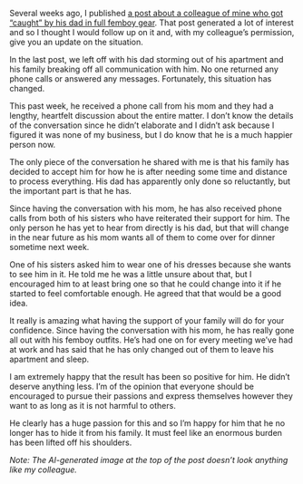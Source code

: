 Several weeks ago, I published [a post about a colleague of mine who got “caught” by his dad in full femboy gear](https://www.the-beskirted-man.com/skirts-and-dresses/a-femboy-at-work/). That post generated a lot of interest and so I thought I would follow up on it and, with my colleague’s permission, give you an update on the situation.

In the last post, we left off with his dad storming out of his apartment and his family breaking off all communication with him. No one returned any phone calls or answered any messages. Fortunately, this situation has changed.

This past week, he received a phone call from his mom and they had a lengthy, heartfelt discussion about the entire matter. I don’t know the details of the conversation since he didn’t elaborate and I didn’t ask because I figured it was none of my business, but I do know that he is a much happier person now.

The only piece of the conversation he shared with me is that his family has decided to accept him for how he is after needing some time and distance to process everything. His dad has apparently only done so reluctantly, but the important part is that he has.

Since having the conversation with his mom, he has also received phone calls from both of his sisters who have reiterated their support for him. The only person he has yet to hear from directly is his dad, but that will change in the near future as his mom wants all of them to come over for dinner sometime next week.

One of his sisters asked him to wear one of his dresses because she wants to see him in it. He told me he was a little unsure about that, but I encouraged him to at least bring one so that he could change into it if he started to feel comfortable enough. He agreed that that would be a good idea.

It really is amazing what having the support of your family will do for your confidence. Since having the conversation with his mom, he has really gone all out with his femboy outfits. He’s had one on for every meeting we’ve had at work and has said that he has only changed out of them to leave his apartment and sleep.

I am extremely happy that the result has been so positive for him. He didn’t deserve anything less. I’m of the opinion that everyone should be encouraged to pursue their passions and express themselves however they want to as long as it is not harmful to others.

He clearly has a huge passion for this and so I’m happy for him that he no longer has to hide it from his family. It must feel like an enormous burden has been lifted off his shoulders.

*Note: The AI-generated image at the top of the post doesn’t look anything like my colleague.*